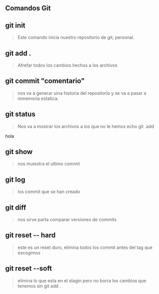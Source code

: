 ## Comandos Git

## git init
> Este comando inicia nuestro
repositorio de git, personal.
## git add .
> Afrefar todos los cambios hechos
a los archivos
## git commit "comentario"
> nos va a generar uina historia
del repositorio y se va a pasar
a mmemoria estatica.
## git status
>Nos va a mostrar los archivos
a los que no le hemos echo git .add

hola
## git show 
>nos muiestra el ultimo commit
## git log 
>los commit que se han creado
## git diff <tag> <tag>
>nos sirve parta comparar
 versiones de commits
 ## git reset -- hard
 > este es un reset duro, elimina
 todos los commit antes del tag que
 escogimos
 ## git reset --soft
 >elimina lo que esta en el stagin
 pero no borra los cambios que tenemos
 sin git add .